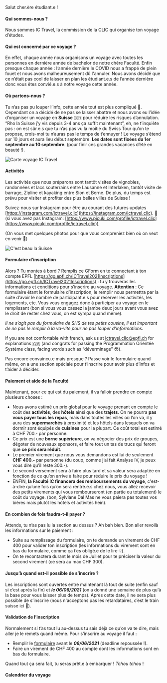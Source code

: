 Salut cher.ère étudiant.e !

#### Qui sommes-nous ?

Nous sommes IC Travel, la commission de la CLIC qui organise ton voyage d’études.

#### Qui est concerné par ce voyage ?

En effet, chaque année nous organisons un voyage avec toutes les personnes en dernière année de bachelor de notre chère Faculté. Enfin presque chaque année : l’année dernière le COVID nous a frappé de plein fouet et nous avons malheureusement dû l'annuler. Nous avons décidé que ce n’était pas cool de laisser en plan les étudiant.e.s de l’année dernière donc vous êtes convié.e.s à notre voyage cette année. 

#### Où partons-nous ?

Tu n’as pas pu louper l’info, cette année tout est plus compliqué 🦠. Cependant on a décidé de ne pas se laisser abattre et nous avons eu l’idée d’organiser un voyage en **Suisse** 🇨🇭 pour réduire les risques d’annulation. “Rho la Suisse j’y vis depuis 3-4 ans ça suffit maintenant”, eh, ne t’inquiète pas : on est sûr.e.s que tu n’as pas vu la moitié du Swiss Tour qu’on te propose, crois-moi tu n’auras pas le temps de t’ennuyer ! Le voyage s’étend sur 10 jours et aura lieu début septembre. **Les dates sont fixées du 1er septembre au 10 septembre**. (pour finir ces grandes vacances d’été en beauté !).

![Carte voyage IC Travel](assets_ic-travel/ictravel_carte.png)

#### Activités

Les activités que nous préparons sont tantôt visites de vignobles, randonnées et lacs souterrains entre Lausanne et Interlaken, tantôt visite de barrage, Zipline et kayaking entre Sion et Berne. De plus, du temps est prévu pour visiter et profiter des plus belles villes de Suisse !

Suivez-nous sur Instagram pour être au courant des futures updates [https://instagram.com/ictravel.clic](https://instagram.com/ictravel.clic). 📸 (si vous avez pas Instagram: [https://www.picuki.com/profile/ictravel.clic](https://www.picuki.com/profile/ictravel.clic))

(On vous met quelques photos pour que vous compreniez bien où on veut en venir 👀)

![C'est beau la Suisse](assets_ic-travel/images_suisse_form.png)

#### Formulaire d’inscription

Alors ? Tu montes à bord ? Remplis ce GForm en te connectant à ton compte EPFL [https://go.epfl.ch/ICTravel2021Inscriptions](https://go.epfl.ch/ICTravel2021Inscriptions) : tu y trouveras les informations et conditions pour s’inscrire au voyage. 
**Attention** : Ce formulaire étant le formulaire d’inscription, le remplir nous permettra par la suite d’avoir le nombre de participant.e.s pour réserver les activités, les logements, etc. Vous vous engagez donc à participer au voyage en le remplissant (bon si vous vous cassez la jambe deux jours avant vous avez le droit de rester chez vous, on est sympa quand même).

_Il ne s’agit pas du formulaire de SHS de tes petits cousins, il est important de ne pas le remplir à la va-vite pour ne pas louper d’informations._

If you are not comfortable with french, ask us at [ictravel.clic@epfl.ch](mailto:ictravel.clic@epfl.ch) for explanations 🇬🇧 (and congrats for passing the Programmation Orientée Système class, facing words such as “déverminage” 😳).

Pas encore convaincu.e mais presque ? Passe voir le formulaire quand même, on a une section spéciale pour t’inscrire pour avoir plus d’infos et t’aider à décider.

#### Paiement et aide de la Faculté

Maintenant, pour ce qui est du paiement, il va falloir prendre en compte plusieurs choses :
* Nous avons estimé un prix global pour le voyage prenant en compte le coût des **activités**, des **hôtels** ainsi que des **trajets**. On ne pourra **pas vous payer tous les repas**, mais dans toutes les villes où l’on va, il y aura des **supermarchés** à proximité et les hôtels dans lesquels on va dormir sont équipés de **cuisines** pour la plupart. Ce coût total est estimé à CHF 700.- par personne.
* Ce prix est une **borne supérieure**, on va négocier des prix de groupes, dégoter de nouveaux sponsors, et faire tout un tas de trucs qui feront que **ce prix sera réduit**.
* Le premier virement que nous vous demandons est lui de seulement **CHF 400.-** par personne (du coup, comme j’ai fait Analyse IV, je peux vous dire qu’il reste 300.-).
* Le second versement sera à faire plus tard et sa valeur sera adaptée en fonction de ce qu’on arrive à faire pour réduire le prix du voyage !
* ENFIN, **la Faculté IC financera des remboursements du voyage**, c'est-à-dire qu’une fois qu’on sera rentré.e.s chez nous, vous allez recevoir des petits virements qui vous rembourseront (en partie ou totalement) le coût du voyage. (bon, Sylviane Dal Mas ne vous paiera pas toutes vos bières mais plutôt les hôtels et activités hein).

#### En combien de fois faudra-t-il payer ?

Attends, tu n’as pas lu la section au dessus ? Ah bah bien. Bon aller revoilà les informations sur le paiement :
* Suite au remplissage du formulaire, on te demande un virement de CHF 400 pour valider ton inscription (les informations du virement sont en bas du formulaire, comme ça t’es obligé.e de le lire 💡).
* On te recontactera durant le mois de Juillet pour te préciser la valeur du second virement (ce sera au max CHF 300).

#### Jusqu’à quand est-il possible de s’inscrire ?

Les inscriptions sont ouvertes entre maintenant là tout de suite (enfin sauf si c’est après la fin) et **_le 06/06/2021_** (on a donné une semaine de plus qu'à la base pour vous laisser plus de temps). Après cette date, il ne sera plus possible de s’inscrire (nous n'acceptons pas les retardataires, c’est le train suisse ici 🚂).

#### Validation de l’inscription

Normalement si t’as tout lu au-dessus tu sais déjà ce qu’on va te dire, mais aller je le remets quand même. Pour s’inscrire au voyage il faut :
* Remplir le [formulaire](https://go.epfl.ch/ICTravel2021Inscriptions) avant le **_06/06/2021_** (deadline repoussée !).
* Faire un virement de CHF 400 au compte dont les informations sont en bas du formulaire.

Quand tout ça sera fait, tu seras prêt.e à embarquer ! _Tchou tchou_ !

#### Calendrier du voyage
